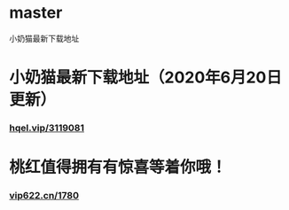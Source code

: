 # master
小奶猫最新下载地址
# 小奶猫最新下载地址（2020年6月20日更新）
### [hqel.vip/3119081](http://hqel.vip/3119081)
# 桃红值得拥有有惊喜等着你哦！
### [vip622.cn/1780](http://vip622.cn/1780)

